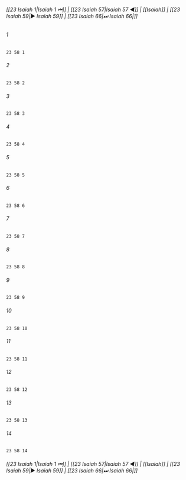 
###### [[23 Isaiah 1|Isaiah 1 ⏮]] | [[23 Isaiah 57|Isaiah 57 ◀]] | [[Isaiah]] | [[23 Isaiah 59|▶ Isaiah 59]] | [[23 Isaiah 66|⏭ Isaiah 66|]]

###### 1
``` verse
23 58 1 
```
###### 2
``` verse
23 58 2 
```
###### 3
``` verse
23 58 3 
```
###### 4
``` verse
23 58 4 
```
###### 5
``` verse
23 58 5 
```
###### 6
``` verse
23 58 6 
```
###### 7
``` verse
23 58 7 
```
###### 8
``` verse
23 58 8 
```
###### 9
``` verse
23 58 9 
```
###### 10
``` verse
23 58 10 
```
###### 11
``` verse
23 58 11 
```
###### 12
``` verse
23 58 12 
```
###### 13
``` verse
23 58 13 
```
###### 14
``` verse
23 58 14 
```

###### [[23 Isaiah 1|Isaiah 1 ⏮]] | [[23 Isaiah 57|Isaiah 57 ◀]] | [[Isaiah]] | [[23 Isaiah 59|▶ Isaiah 59]] | [[23 Isaiah 66|⏭ Isaiah 66|]]

